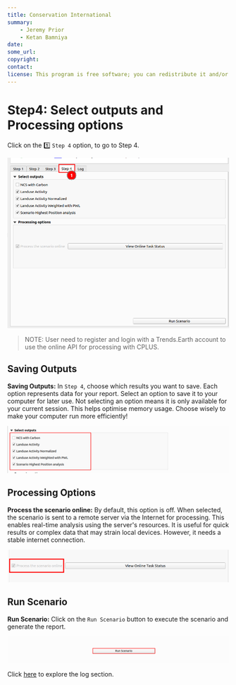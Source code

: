 ```yaml
---
title: Conservation International
summary:
    - Jeremy Prior
    - Ketan Bamniya
date:
some_url:
copyright:
contact:
license: This program is free software; you can redistribute it and/or modify it under the terms of the GNU Affero General Public License as published by the Free Software Foundation; either version 3 of the License, or (at your option) any later version.
---
```


# Step4: Select outputs and Processing options

Click on the 1️⃣ `Step 4` option, to go to Step 4.

![Step 4](./img/step4-1.png)

>NOTE: User need to register and login with a Trends.Earth account to use the online API for processing with CPLUS.

## Saving Outputs

**Saving Outputs:** In `Step 4`, choose which results you want to save. Each option represents data for your report. Select an option to save it to your computer for later use. Not selecting an option means it is only available for your current session. This helps optimise memory usage. Choose wisely to make your computer run more efficiently!

![Saving Outputs](./img/step4-2.png)

## Processing Options

**Process the scenario online:** By default, this option is off. When selected, the scenario is sent to a remote server via the Internet for processing. This enables real-time analysis using the server's resources. It is useful for quick results or complex data that may strain local devices. However, it needs a stable internet connection.

![Processing Options](./img/step4-3.png)

## Run Scenario

**Run Scenario:** Click on the `Run Scenario` button to execute the scenario and generate the report.

![Run Scenario](./img/step4-4.png)

Click [here](logs.md) to explore the log section.
